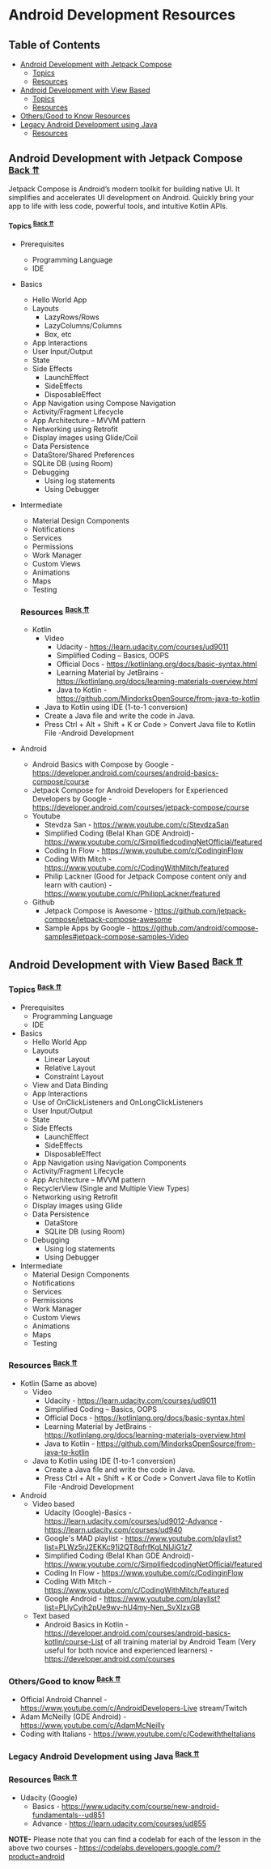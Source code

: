# Android Development Resources


## <a name="table-of-contents"></a>Table of Contents

- [Android Development with Jetpack Compose](#android-development-with-jetpack-compose)
  -  [Topics](#android-development-with-jetpack-compose-topics)
  -  [Resources](#android-development-with-jetpack-compose-resources)
- [Android Development with View Based](#android-development-with-view-based)
  -  [Topics](#android-development-with-view-based-topics)
  -  [Resources](#android-development-with-view-based-resources)
- [Others/Good to Know Resources](#others-good-to-know)
- [Legacy Android Development using Java](#android-development-using-java)
  -  [Resources](#legacy-android-development-using-java)

## <a name="android-development-with-jetpack-compose"></a>Android Development with Jetpack Compose <sup>[Back ⇈](#table-of-contents)</sup>

Jetpack Compose is Android’s modern toolkit for building native UI. It simplifies and accelerates UI development on Android. Quickly bring your app to life with less code, powerful tools, and intuitive Kotlin APIs.

#### <a name="android-development-with-jetpack-compose-topics"></a>Topics <sup>[Back ⇈](#table-of-contents)</sup>
- Prerequisites
  - Programming Language
  -	IDE
-	Basics
    -	Hello World App
    -	Layouts
        -	LazyRows/Rows
        -	LazyColumns/Columns
        -	Box, etc
    -	App Interactions
    -	User Input/Output
    - State
    - Side Effects
      - LaunchEffect
      - SideEffects
      - DisposableEffect
    -	App Navigation using Compose Navigation
    -	Activity/Fragment Lifecycle
    -	App Architecture – MVVM pattern
    -	Networking using Retrofit
    -	Display images using Glide/Coil
    -	Data Persistence 
      -	DataStore/Shared Preferences
      -	SQLite DB (using Room)
    - Debugging
      -	Using log statements
      - Using Debugger
- Intermediate
  -	Material Design Components
  -	Notifications
  -	Services
  -	Permissions
  -	Work Manager
  -	Custom Views
  -	Animations
  -	Maps
  -	Testing
  
  ### <a name="android-development-with-jetpack-compose-resources"></a>Resources <sup>[Back ⇈](#table-of-contents)</sup>
  - Kotlin
    -	Video
        -	Udacity - https://learn.udacity.com/courses/ud9011
        -	Simplified Coding – Basics, OOPS
        -	Official Docs - https://kotlinlang.org/docs/basic-syntax.html
        -	Learning Material by JetBrains - https://kotlinlang.org/docs/learning-materials-overview.html
        -	Java to Kotlin - https://github.com/MindorksOpenSource/from-java-to-kotlin
    -	Java to Kotlin using IDE (1-to-1 conversion)
      -	Create a Java file and write the code in Java.
      -	Press Ctrl + Alt + Shift + K or Code > Convert Java file to Kotlin File -Android Development
- Android
  - Android Basics with Compose by Google - https://developer.android.com/courses/android-basics-compose/course
  - Jetpack Compose for Android Developers for Experienced Developers by Google - https://developer.android.com/courses/jetpack-compose/course
  - Youtube
    - Stevdza San - https://www.youtube.com/c/StevdzaSan
    -	Simplified Coding (Belal Khan GDE Android)- https://www.youtube.com/c/SimplifiedcodingNetOfficial/featured
    -	Coding In Flow - https://www.youtube.com/c/CodinginFlow
    -	Coding With Mitch - https://www.youtube.com/c/CodingWithMitch/featured
    -	Philip Lackner (Good for Jetpack Compose content only and learn with caution) - https://www.youtube.com/c/PhilippLackner/featured
  - Github
    - Jetpack Compose is Awesome - https://github.com/jetpack-compose/jetpack-compose-awesome
    - Sample Apps by Google - https://github.com/android/compose-samples#jetpack-compose-samples-Video
  
## <a name="android-development-with-view-based"></a>Android Development with View Based <sup>[Back ⇈](#table-of-contents)</sup>

### <a name="android-development-with-view-based-topics"></a>Topics <sup>[Back ⇈](#table-of-contents)</sup>
- Prerequisites
  - Programming Language
  -	IDE
-	Basics
    -	Hello World App
    -	Layouts
        -	Linear Layout
        -	Relative Layout
        -	Constraint Layout
    -	View and Data Binding
    -	App Interactions
      -	Use of OnClickListeners and OnLongClickListeners
    -	User Input/Output
    - State
    - Side Effects
      - LaunchEffect
      - SideEffects
      - DisposableEffect
    -	App Navigation using Navigation Components
    -	Activity/Fragment Lifecycle
    -	App Architecture – MVVM pattern
    -	RecyclerView (Single and Multiple View Types)
    -	Networking using Retrofit
    -	Display images using Glide
      -	Data Persistence 
        -	DataStore
        -	SQLite DB (using Room)
    - Debugging
      -	Using log statements
      - Using Debugger
- Intermediate
  -	Material Design Components
  -	Notifications
  -	Services
  -	Permissions
  -	Work Manager
  -	Custom Views
  -	Animations
  -	Maps
  -	Testing

### <a name="android-development-with-view-based-resources"></a>Resources <sup>[Back ⇈](#table-of-contents)</sup>

- Kotlin (Same as above)
  -	Video
      -	Udacity - https://learn.udacity.com/courses/ud9011
      -	Simplified Coding – Basics, OOPS
      -	Official Docs - https://kotlinlang.org/docs/basic-syntax.html
      -	Learning Material by JetBrains - https://kotlinlang.org/docs/learning-materials-overview.html
      -	Java to Kotlin - https://github.com/MindorksOpenSource/from-java-to-kotlin
  -	Java to Kotlin using IDE (1-to-1 conversion)
    -	Create a Java file and write the code in Java.
    -	Press Ctrl + Alt + Shift + K or Code > Convert Java file to Kotlin File -Android Development
- Android
  -	Video based
    -	Udacity (Google)-Basics - https://learn.udacity.com/courses/ud9012-Advance - https://learn.udacity.com/courses/ud940
    - Google's MAD playlist - https://www.youtube.com/playlist?list=PLWz5rJ2EKKc91i2QT8qfrfKgLNlJiG1z7
    -	Simplified Coding (Belal Khan GDE Android)- https://www.youtube.com/c/SimplifiedcodingNetOfficial/featured
    -	Coding In Flow - https://www.youtube.com/c/CodinginFlow
    -	Coding With Mitch - https://www.youtube.com/c/CodingWithMitch/featured
    -	Google Android - https://www.youtube.com/playlist?list=PLlyCyjh2pUe9wv-hU4my-Nen_SvXIzxGB
  -	Text based
    -	Android Basics in Kotlin - https://developer.android.com/courses/android-basics-kotlin/course-List of all training material by Android Team (Very useful for both novice and experienced learners) - https://developer.android.com/courses

### <a name="others-good-to-know"></a>Others/Good to know <sup>[Back ⇈](#table-of-contents)</sup>
- Official Android Channel - https://www.youtube.com/c/AndroidDevelopers-Live stream/Twitch
-	Adam McNeilly (GDE Android) - https://www.youtube.com/c/AdamMcNeilly
-	Coding with Italians - https://www.youtube.com/c/CodewiththeItalians

### <a name="android-development-using-java"></a>Legacy Android Development using Java <sup>[Back ⇈](#table-of-contents)</sup>
### <a name="legacy-android-development-using-java"></a>Resources <sup>[Back ⇈](#table-of-contents)</sup>
- Udacity (Google)
  -	Basics - https://www.udacity.com/course/new-android-fundamentals--ud851
  -	Advance - https://learn.udacity.com/courses/ud855

**NOTE-** Please note that you can find a codelab for each of the lesson in the above two courses - https://codelabs.developers.google.com/?product=android 
